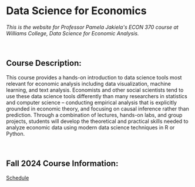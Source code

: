 # Data Science for Economics  

_This is the website for Professor Pamela Jakiela's ECON 370 course at Williams College, Data Science for Economic Analysis._  

<br>

## Course Description:  

This course provides a hands-on introduction to data science tools most relevant for economic analysis including data visualization, machine learning, and text analysis. Economists and other social scientists tend to use these data science tools differently than many researchers in statistics and computer science – conducting empirical analysis that is explicitly grounded in economic theory, and focusing on causal inference rather than prediction. Through a combination of lectures, hands-on labs, and group projects, students will develop the theoretical and practical skills needed to analyze economic data using modern data science techniques in R or Python.  

<br>

## Fall 2024 Course Information:  

<!-- [Syllabus](https://pjakiela.github.io/ECON523/ECON523-syllabus-2023-02-02.pdf) -->  

<!--[Reading List](https://pjakiela.github.io/ECON523/ECON-523-reading-list.pdf) -->

[Schedule](https://pjakiela.github.io/ECON370/schedule.html)  

<br>

<!--## Additional Resources --> 

<!--Williams ECON's [Stata tutorials](https://pjakiela.github.io/stata/)  -->

